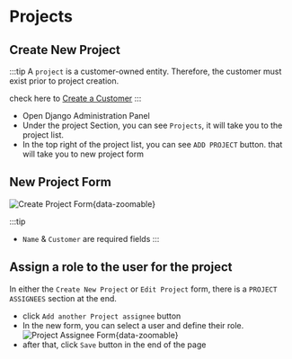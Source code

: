 # Projects

## Create New Project
:::tip
A `project` is a customer-owned entity. Therefore, the customer must exist prior to project creation.

check here to [Create a Customer](/docs/administration/customers.md#create-new-customer)
:::

* Open Django Administration Panel
* Under the project Section, you can see `Projects`, it will take you to the project list.
* In the top right of the project list, you can see `ADD PROJECT` button. that will take you to new project form

## New Project Form

![Create Project Form](/adminstration/projects/new-project-form.png){data-zoomable}

:::tip
* `Name` & `Customer` are required fields
:::


## Assign a role to the user for the project

In either the `Create New Project` or `Edit Project` form, there is a `PROJECT ASSIGNEES` section at the end.

* click `Add another Project assignee` button
* In the new form, you can select a user and define their role.
![Project Assignee Form](/adminstration/projects/project-assignees.png){data-zoomable}
* after that, click `Save` button in the end of the page

